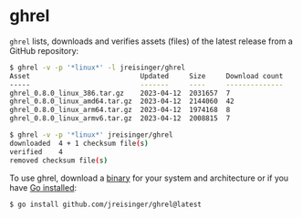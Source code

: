 # ghrel

`ghrel` lists, downloads and verifies assets (files) of the latest release from a GitHub repository:

```sh
$ ghrel -v -p '*linux*' -l jreisinger/ghrel
Asset                           Updated     Size     Download count
-----                           -------     ----     --------------
ghrel_0.8.0_linux_386.tar.gz    2023-04-12  2031657  7
ghrel_0.8.0_linux_amd64.tar.gz  2023-04-12  2144060  42
ghrel_0.8.0_linux_arm64.tar.gz  2023-04-12  1974168  8
ghrel_0.8.0_linux_armv6.tar.gz  2023-04-12  2008815  7

$ ghrel -v -p '*linux*' jreisinger/ghrel
downloaded	4 + 1 checksum file(s)
verified	4
removed checksum file(s)
```

To use ghrel, download a [binary](https://github.com/jreisinger/ghrel/releases) for your system and architecture or if you have [Go installed](https://go.dev/doc/install):

```sh
$ go install github.com/jreisinger/ghrel@latest
```
